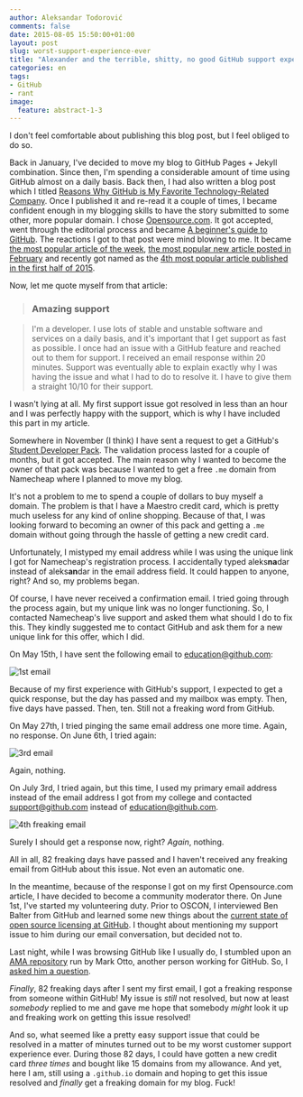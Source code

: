 ```yaml
---
author: Aleksandar Todorović
comments: false
date: 2015-08-05 15:50:00+01:00
layout: post
slug: worst-support-experience-ever
title: "Alexander and the terrible, shitty, no good GitHub support experience"
categories: en
tags:
- GitHub
- rant
image:
  feature: abstract-1-3
---
```


I don't feel comfortable about publishing this blog post, but I feel obliged to do so.

Back in January, I've decided to move my blog to GitHub Pages + Jekyll combination. Since then, I'm spending a considerable amount of time using GitHub almost on a daily basis. Back then, I had also written a blog post which I titled [Reasons Why GitHub is My Favorite Technology-Related Company](https://r3bl.github.io/en/why-github-is-my-favorite-company/). Once I published it and re-read it a couple of times, I became confident enough in my blogging skills to have the story submitted to some other, more popular domain. I chose [Opensource.com](http://opensource.com/). It got accepted, went through the editorial process and became [A beginner's guide to GitHub](https://opensource.com/life/15/2/beginners-guide-github). The reactions I got to that post were mind blowing to me. It became [the most popular article of the week](https://opensource.com/life/15/2/top-5-articles-week-february-20), [the most popular new article posted in February](https://opensource.com/community-report-march-2015) and recently got named as the [4th most popular article published in the first half of 2015](https://opensource.com/life/15/6/top-25-articles-2015-so-far).

Now, let me quote myself from that article:

> ### Amazing support

> I'm a developer. I use lots of stable and unstable software and services on a daily basis, and it's important that I get support as fast as possible. I once had an issue with a GitHub feature and reached out to them for support. I received an email response within 20 minutes. Support was eventually able to explain exactly why I was having the issue and what I had to do to resolve it. I have to give them a straight 10/10 for their support.

I wasn't lying at all. My first support issue got resolved in less than an hour and I was perfectly happy with the support, which is why I have included this part in my article.

Somewhere in November (I think) I have sent a request to get a GitHub's [Student Developer Pack](https://education.github.com/). The validation process lasted for a couple of months, but it got accepted. The main reason why I wanted to become the owner of that pack was because I wanted to get a free `.me` domain from Namecheap where I planned to move my blog.

It's not a problem to me to spend a couple of dollars to buy myself a domain. The problem is that I have a Maestro credit card, which is pretty much useless for any kind of online shopping. Because of that, I was looking forward to becoming an owner of this pack and getting a `.me` domain without going through the hassle of getting a new credit card.

Unfortunately, I mistyped my email address while I was using the unique link I got for Namecheap's registration process. I accidentally typed aleks**na**dar instead of aleks**an**dar in the email address field. It could happen to anyone, right? And so, my problems began.

Of course, I have never received a confirmation email. I tried going through the process again, but my unique link was no longer functioning. So, I contacted Namecheap's live support and asked them what should I do to fix this. They kindly suggested me to contact GitHub and ask them for a new unique link for this offer, which I did.

On May 15th, I have sent the following email to [education@github.com](mailto:education@github.com):

![1st email](http://i.imgur.com/j9jPTof.png)

Because of my first experience with GitHub's support, I expected to get a quick response, but the day has passed and my mailbox was empty. Then, five days have passed. Then, ten. Still not a freaking word from GitHub.

On May 27th, I tried pinging the same email address one more time. Again, no response. On June 6th, I tried again:

![3rd email](http://i.imgur.com/Q53VX0m.png)

Again, nothing.

On July 3rd, I tried again, but this time, I used my primary email address instead of the email address I got from my college and contacted [support@github.com](mailto:support@github.com) instead of [education@github.com](mailto:education@github.com).

![4th freaking email](http://i.imgur.com/y5b4eQZ.png)

Surely I should get a response now, right? _Again_, nothing.

All in all, 82 freaking days have passed and I haven't received any freaking email from GitHub about this issue. Not even an automatic one.

In the meantime, because of the response I got on my first Opensource.com article, I have decided to become a community moderator there. On June 1st, I've started my volunteering duty. Prior to OSCON, I interviewed Ben Balter from GitHub and learned some new things about the [current state of open source licensing at GitHub](https://opensource.com/life/15/7/interview-ben-balter-github). I thought about mentioning my support issue to him during our email conversation, but decided not to.

Last night, while I was browsing GitHub like I usually do, I stumbled upon an [AMA repository](https://github.com/mdo/ama) run by Mark Otto, another person working for GitHub. So, I [asked him a question](https://github.com/mdo/ama/issues/170).

_Finally_, 82 freaking days after I sent my first email, I got a freaking response from someone within GitHub! My issue is _still_ not resolved, but now at least _somebody_ replied to me and gave me hope that somebody _might_ look it up and freaking work on getting this issue resolved!

And so, what seemed like a pretty easy support issue that could be resolved in a matter of minutes turned out to be my worst customer support experience ever. During those 82 days, I could have gotten a new credit card _three times_ and bought like 15 domains from my allowance. And yet, here I am, still using a `.github.io` domain and hoping to get this issue resolved and _finally_ get a freaking domain for my blog. Fuck!
